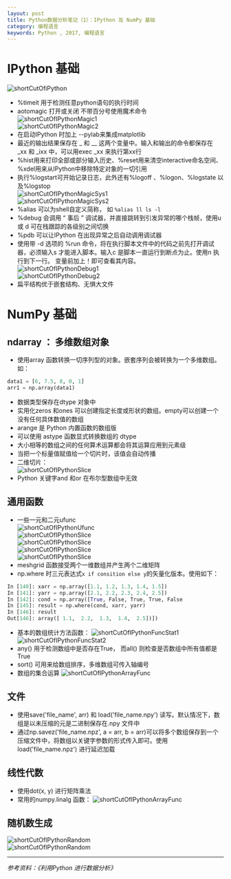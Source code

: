 ```yaml
---
layout: post
title: Python数据分析笔记（1）：IPython 及 NumPy 基础
category: 编程语言
keywords: Python , 2017, 编程语言
---
```

# IPython 基础
![shortCutOfiPython](ShortCut_ipython.png)
* %timeit 用于检测任意python语句的执行时间
* aotomagic 打开或关闭 不带百分号使用魔术命令   
![shortCutOfIPythonMagic1](ShortCut_ipython_magic1.jpg)   
![shortCutOfIPythonMagic2](ShortCut_ipython_magic2.jpg)
* 在启动IPython 时加上 --pylab来集成matplotlib
* 最近的输出结果保存在 _ 和 __ 这两个变量中。输入和输出的命令都保存在 \_xx 和 \_ixx 中，可以用exec \_xx 来执行第xx行
* %hist用来打印全部或部分输入历史、%reset用来清空interactive命名空间、%xdel用来从IPython中移除特定对象的一切引用
* 执行%logstart可开始记录日志，此外还有%logoff 、%logon、%logstate 以及%logstop   
![shortCutOfIPythonMagicSys1](ShortCut_ipython_magic_sys1.jpg)   
![shortCutOfIPythonMagicSys2](ShortCut_ipython_magic_sys2.jpg)
* %alias 可以为shell自定义简称， 如 ``` %alias ll ls -l ```
* %debug 会调用 “ 事后 ” 调试器，并直接跳转到引发异常的哪个栈帧，使用u 或 d 可在栈跟踪的各级别之间切换
* %pdb 可以让IPython 在出现异常之后自动调用调试器
* 使用带 -d 选项的 %run 命令，将在执行脚本文件中的代码之前先打开调试器，必须输入s 才能进入脚本。输入c 是脚本一直运行到断点为止。使用n 执行到下一行。 变量前加上！即可查看其内容。   
![shortCutOfIPythonDebug1](ShortCut_ipython_debug1.jpg)   
![shortCutOfIPythonDebug2](ShortCut_ipython_debug2.jpg)
* 扁平结构优于嵌套结构、无惧大文件

# NumPy 基础
## ndarray ： 多维数组对象
* 使用array 函数转换一切序列型的对象。嵌套序列会被转换为一个多维数组。如：
```python
data1 = [6, 7.5, 8, 0, 1]
arr1 = np.array(data1)
```
* 数据类型保存在dtype 对象中
* 实用化zeros 和ones 可以创建指定长度或形状的数组。empty可以创建一个没有任何具体数值的数组
* arange 是 Python 内置函数的数组版
* 可以使用 astype 函数显式转换数组的 dtype
* 大小相等的数组之间的任何算术运算都会将其运算应用到元素级
* 当把一个标量值赋值给一个切片时，该值会自动传播
* 二维切片：   
![shortCutOfIPythonSlice](ShortCut_ipython_slice.jpg)   
* Python 关键字and 和or 在布尔型数组中无效

## 通用函数
* 一些一元和二元ufunc   
![shortCutOfIPythonUfunc](ShortCut_ipython_ufunc1.jpg)   
![shortCutOfIPythonSlice](ShortCut_ipython_ufunc2.jpg)   
![shortCutOfIPythonSlice](ShortCut_ipython_ufunc3.jpg)   
![shortCutOfIPythonSlice](ShortCut_ipython_ufunc4.jpg)   
![shortCutOfIPythonSlice](ShortCut_ipython_ufunc5.jpg)   
* meshgrid 函数接受两个一维数组并产生两个二维矩阵
* np.where 时三元表达式``` x if consition else y ```的矢量化版本。使用如下：
```python
In [140]: xarr = np.array([1.1, 1.2, 1.3, 1.4, 1.5])
In [141]: yarr = np.array([2.1, 2.2, 2.3, 2.4, 2.5])
In [142]: cond = np.array([True, False, True, True, False
In [145]: result = np.where(cond, xarr, yarr)
In [146]: result
Out[146]: array([ 1.1,  2.2,  1.3,  1.4,  2.5])])
```
* 基本的数组统计方法函数：
![shortCutOfIPythonFuncStat1](ShortCut_ipython_func_stat1.jpg)   
![shortCutOfIPythonFuncStat2](ShortCut_ipython_func_stat2.jpg)   
* any() 用于检测数组中是否存在True， 而all() 则检查是否数组中所有值都是True
* sort() 可用来给数组排序，多维数组可传入轴编号
* 数组的集合运算
![shortCutOfIPythonArrayFunc](ShortCut_ipython_array_func.jpg)   
## 文件
* 使用save('file_name', arr) 和 load('file_name.npy') 读写。默认情况下，数组是以未压缩的元是二进制保存在.npy 文件中
* 通过np.savez('file_name.npz', a = arr, b = arr)可以将多个数组保存到一个压缩文件中，将数组以关键字参数的形式传入即可。使用load('file_name.npz') 进行延迟加载

## 线性代数
* 使用dot(x, y) 进行矩阵乘法
* 常用的numpy.linalg 函数：
![shortCutOfIPythonArrayFunc](ShortCut_ipython_nplinalg.jpg)   

## 随机数生成
![shortCutOfIPythonRandom](ShortCut_ipython_nplinalg.jpg)   
![shortCutOfIPythonRandom](ShortCut_ipython_random2.jpg)   


---
*参考资料：《利用Python 进行数据分析》*
